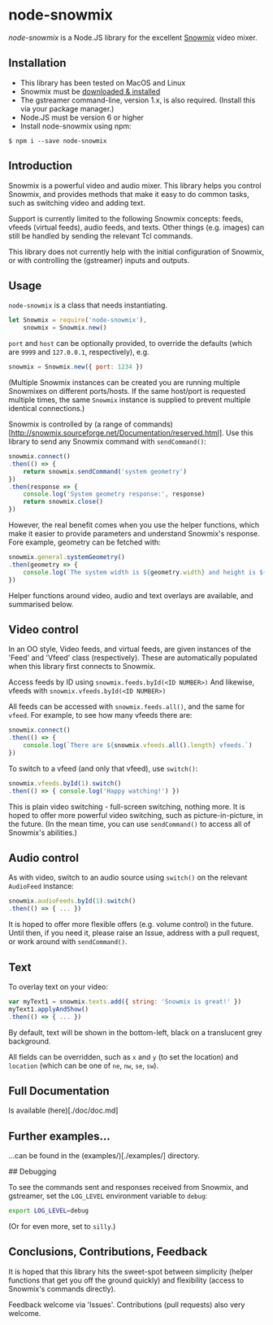 # node-snowmix

*node-snowmix* is a Node.JS library for the excellent [Snowmix](http://snowmix.sourceforge.net/) video mixer.

## Installation

* This library has been tested on MacOS and Linux
* Snowmix must be [downloaded & installed](http://snowmix.sourceforge.net/Intro/compileandinstall.html)
* The gstreamer command-line, version 1.x, is also required. (Install this via your package manager.)
* Node.JS must be version 6 or higher
* Install node-snowmix using npm:

```shell
$ npm i --save node-snowmix
```

## Introduction

Snowmix is a powerful video and audio mixer. This library helps you control Snowmix, and provides methods that make it easy to do common tasks, such as switching video and adding text.

Support is currently limited to the following Snowmix concepts: feeds, vfeeds (virtual feeds), audio feeds, and texts.  Other things (e.g. images) can still be handled by sending the relevant Tcl commands.

This library does not currently help with the initial configuration of Snowmix, or with controlling the (gstreamer) inputs and outputs.

## Usage

`node-snowmix` is a class that needs instantiating.

```js
let Snowmix = require('node-snowmix'),
    snowmix = Snowmix.new()
```

`port` and `host` can be optionally provided, to override the defaults (which are `9999` and `127.0.0.1`, respectively), e.g.

```js
snowmix = Snowmix.new({ port: 1234 })
```

(Multiple Snowmix instances can be created you are running multiple Snowmixes on different ports/hosts. If the same host/port is requested multiple times, the same `Snowmix` instance is supplied to prevent multiple identical connections.)

Snowmix is controlled by (a range of commands)[http://snowmix.sourceforge.net/Documentation/reserved.html].
Use this library to send any Snowmix command with `sendCommand()`:

```js
snowmix.connect()
.then(() => {
    return snowmix.sendCommand('system geometry')
})
.then(response => {
    console.log('System geometry response:', response)
    return snowmix.close()
})
```

However, the real benefit comes when you use the helper functions, which make it easier to provide parameters and understand Snowmix's response. Fore example, geometry can be fetched with:

```js
snowmix.general.systemGeometry()
.then(geometry => {
    console.log(`The system width is ${geometry.width} and height is ${geometry.height}`)
})
```

Helper functions around video, audio and text overlays are available, and summarised below.

## Video control

In an OO style, Video feeds, and virtual feeds, are given instances of the 'Feed' and 'Vfeed' class (respectively).
These are automatically populated when this library first connects to Snowmix.

Access feeds by ID using `snowmix.feeds.byId(<ID NUMBER>)`
And likewise, vfeeds with `snowmix.vfeeds.byId(<ID NUMBER>)`

All feeds can be accessed with `snowmix.feeds.all()`, and the same for `vfeed`. For example, to see how many vfeeds there are:

```js
snowmix.connect()
.then(() => {
    console.log(`There are ${snowmix.vfeeds.all().length} vfeeds.`)
})
```

To switch to a vfeed (and only that vfeed), use `switch()`:

```js
snowmix.vfeeds.byId(1).switch()
.then(() => { console.log('Happy watching!') })
```

This is plain video switching - full-screen switching, nothing more.
It is hoped to offer more powerful video switching, such as picture-in-picture, in the future.
(In the mean time, you can use `sendCommand()` to access all of Snowmix's abilities.)

## Audio control

As with video, switch to an audio source using `switch()` on the relevant `AudioFeed` instance:

```js
snowmix.audioFeeds.byId(1).switch()
.then(() => { ... })
```

It is hoped to offer more flexible offers (e.g. volume control) in the future. Until then, if you need it, please raise an Issue, address with a pull request, or work around with `sendCommand()`.

## Text

To overlay text on your video:

```js
var myText1 = snowmix.texts.add({ string: 'Snowmix is great!' })
myText1.applyAndShow()
.then(() => { ... })
```

By default, text will be shown in the bottom-left, black on a translucent grey background.

All fields can be overridden, such as `x` and `y` (to set the location) and `location` (which can be one of `ne`, `nw`, `se`, ```sw```).

## Full Documentation

Is available (here)[./doc/doc.md]

## Further examples...

...can be found in the (examples/)[./examples/] directory.

## Debugging

To see the commands sent and responses received from Snowmix, and gstreamer, set the ```LOG_LEVEL``` environment variable to ```debug```:

```bash
export LOG_LEVEL=debug
```

(Or for even more, set to `silly`.)

## Conclusions, Contributions, Feedback

It is hoped that this library hits the sweet-spot between simplicity (helper functions that get you off the ground quickly) and flexibility (access to Snowmix's commands directly).

Feedback welcome via 'Issues'. Contributions (pull requests) also very welcome.
